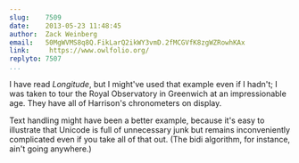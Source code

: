 ```yaml
---
slug:    7509
date:    2013-05-23 11:48:45
author:  Zack Weinberg
email:   50MgWVMS8q8Q.FikLarQ2ikWY3vmD.2fMCGVfK8zgWZRowhKAx
link:     https://www.owlfolio.org/
replyto: 7507
...
```


I have read <i>Longitude</i>, but I might've used that example even if
I hadn't; I was taken to tour the Royal Observatory in Greenwich at an
impressionable age.  They have all of Harrison's chronometers on
display.

Text handling might have been a better example, because it's easy to
illustrate that Unicode is full of unnecessary junk but remains
inconveniently complicated even if you take all of that out.  (The
bidi algorithm, for instance, ain't going anywhere.)
